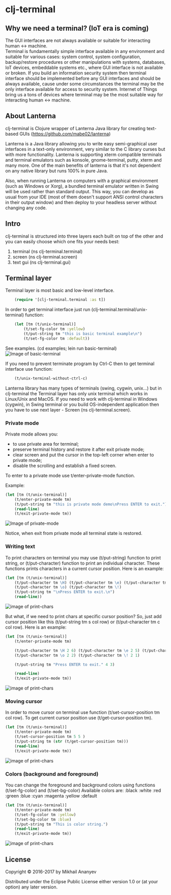 # clj-terminal

## Why we need a terminal? (IoT era is coming)

The GUI interfaces are not always available or suitable for interacting human <-> machine.  
Terminal is fundamentally simple interface available in any environment and suitable for various cases: 
system control, system configuration, backup/restore procedures or other manipulations with systems, 
databases, IoT devices, embeddable systems etc., where GUI interface is not available or broken.
If you build an information security system then terminal interface should be implemented before any GUI interfaces 
and should be always available, cause under some circumstances the terminal may be the only interface available for access to 
security system.
Internet of Things bring us a tons of devices where terminal may be the most suitable way for 
interacting human <-> machine.

## About Lanterna

clj-terminal is Clojure wrapper of Lanterna Java library for creating text-based GUIs (https://github.com/mabe02/lanterna)

Lanterna is a Java library allowing you to write easy semi-graphical user interfaces in a text-only environment, 
very similar to the C library curses but with more functionality. Lanterna is supporting xterm compatible terminals 
and terminal emulators such as konsole, gnome-terminal, putty, xterm and many more. One of the main benefits of lanterna 
is that it's not dependent on any native library but runs 100% in pure Java.

Also, when running Lanterna on computers with a graphical environment (such as Windows or Xorg), a bundled terminal 
emulator written in Swing will be used rather than standard output. This way, you can develop as usual from your 
IDE (most of them doesn't support ANSI control characters in their output window) and then deploy to your headless 
server without changing any code.

## Intro

clj-terminal is structured into three layers each built on top of the other and you can easily choose which one 
fits your needs best:
 1. terminal (ns clj-terminal.terminal)
 2. screen (ns clj-terminal.screen)
 3. text gui (ns clj-terminal.gui)

## Terminal layer


Terminal layer is most basic and low-level interface. 
```clojure
    (require '[clj-terminal.terminal :as t])
```

In order to get terminal interface just 
run (clj-terminal.terminal/unix-terminal) function:

```clojure
    (let [tm (t/unix-terminal)]
        (t/set-fg-color tm :yellow)
        (t/put-string tm "this is basic terminal example\n")
        (t/set-fg-color tm :default))
```
See examples. (cd examples; lein run basic-terminal)
![Image of basic-terminal](https://github.com/middlesphere/clj-terminal/blob/master/examples/resources/basic-example.png)

If you need to prevent terminate program by Ctrl-C then to get terminal interface use function:

```clojure
    (t/unix-terminal-without-ctrl-c) 
```

Lanterna library has many types of terminals (swing, cygwin, unix...) but in clj-terminal the Terminal layer has only 
unix terminal which works in Linux/Unix and MacOS. If you need to work with clj-terminal in Windows (cygwin), 
in Swing terminal or you build OS-independent application then you have to use next layer - Screen (ns clj-terminal.screen).  

### Private mode

Private mode allows you:

* to use private area for terminal;
* preserve terminal history and restore it after exit private mode;
* clear screen and put the cursor in the top-left corner when enter to private mode;
* disable the scrolling and establish a fixed screen.
    
To enter to a private mode use t/enter-private-mode function.

Example:
```clojure
(let [tm (t/unix-terminal)]
    (t/enter-private-mode tm)
    (t/put-string tm "this is private mode demo\nPress ENTER to exit.")
    (read-line)
    (t/exit-private-mode tm))
```
![Image of private-mode](https://github.com/middlesphere/clj-terminal/blob/master/examples/resources/private-mode.png)

Notice, when exit from private mode all terminal state is restored.


### Writing text

To print characters on terminal you may use (t/put-string) function to print string, or (t/put-character) function
to print an individual character. These functions prints characters in a current cursor position. Here is an example:
```clojure
(let [tm (t/unix-terminal)]
    (t/put-character tm \H) (t/put-character tm \e) (t/put-character tm \l) (t/put-character tm \l)
    (t/put-character tm \o) (t/put-character tm \!)
    (t/put-string tm "\nPress ENTER to exit.\n")
    (read-line))
```
![image of print-chars](https://github.com/middlesphere/clj-terminal/blob/master/examples/resources/print-chars.png)

But what, if we need to print chars at specific cursor position? So, just add cursor position like this
(t/put-string tm s col row) or (t/put-character tm c col row). Here is an example:

```clojure
(let [tm (t/unix-terminal)]
    (t/enter-private-mode tm)

    (t/put-character tm \H 2 6) (t/put-character tm \e 2 5) (t/put-character tm \l 2 4) (t/put-character tm \l 2 3)
    (t/put-character tm \o 2 2) (t/put-character tm \! 2 1)

    (t/put-string tm "Press ENTER to exit." 4 3)

    (read-line)
    (t/exit-private-mode tm))
```
![image of print-chars](https://github.com/middlesphere/clj-terminal/blob/master/examples/resources/print-chars-pos.png)



### Moving cursor

In order to move cursor on terminal use function (t/set-cursor-position tm col row). To get current cursor position use 
(t/get-cursor-position tm).

```clojure
(let [tm (t/unix-terminal)]
    (t/enter-private-mode tm)
    (t/set-cursor-position tm 5 5 )
    (t/put-string tm (str (t/get-cursor-position tm)))
    (read-line)
    (t/exit-private-mode tm))
```

![image of print-chars](https://github.com/middlesphere/clj-terminal/blob/master/examples/resources/cur-pos.png)


### Colors (background and foreground)

You can change the foreground and background colors using functions (t/set-fg-color) and (t/set-bg-color)
Available colors are: :black :white :red :green :blue :cyan :magenta :yellow :default 

```clojure
(let [tm (t/unix-terminal)]
    (t/enter-private-mode tm)
    (t/set-fg-color tm :yellow)
    (t/set-bg-color tm :blue)
    (t/put-string tm "This is color string.")
    (read-line)
    (t/exit-private-mode tm))
```

![image of print-chars](https://github.com/middlesphere/clj-terminal/blob/master/examples/resources/colors.png)

## License

Copyright © 2016-2017 by Mikhail Ananyev

Distributed under the Eclipse Public License either version 1.0 or (at
your option) any later version.
